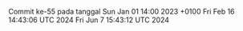 Commit ke-55 pada tanggal Sun Jan 01 14:00 2023 +0100
Fri Feb 16 14:43:06 UTC 2024
Fri Jun  7 15:43:12 UTC 2024
